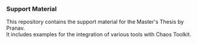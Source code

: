 ### Support Material

This repository contains the support material for the Master's Thesis by Pranav.<br/> It includes examples for the integration of various tools with Chaos Toolkit.
